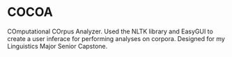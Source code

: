 # COCOA
COmputational COrpus Analyzer. Used the NLTK library and EasyGUI to create a user inferace for performing analyses on corpora. Designed for my Linguistics Major Senior Capstone. 
